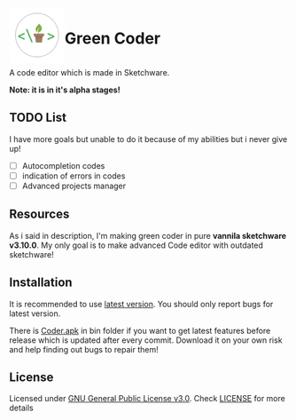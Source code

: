 <img src="Server/app_icon.png/" align="left" height="100px" width="100px">

# Green Coder
<br />
A code editor which is made in Sketchware.
 
**Note: it is in it's alpha stages!**

## TODO List
I have more goals but unable to do it because of my abilities but i never give up!

- [ ] Autocompletion codes
- [ ] indication of errors in codes
- [ ] Advanced projects manager

## Resources
As i said in description, I'm making green coder in pure **vannila sketchware v3.10.0**. My only goal is to make advanced Code editor with outdated sketchware!

## Installation
It is recommended to use [latest version](https://github.com/GreenCityLife/Green-Coder/releases). You should only report bugs for latest version.

There is [Coder.apk](bin/coder.apk?raw=true) in bin folder if you want to get latest features before release which is updated after every commit. Download it on your own risk and help finding out bugs to repair them!

## License
Licensed under [GNU General Public License v3.0](https://www.gnu.org/licenses/gpl-3.0.en.html). Check [LICENSE](LICENSE) for more details
